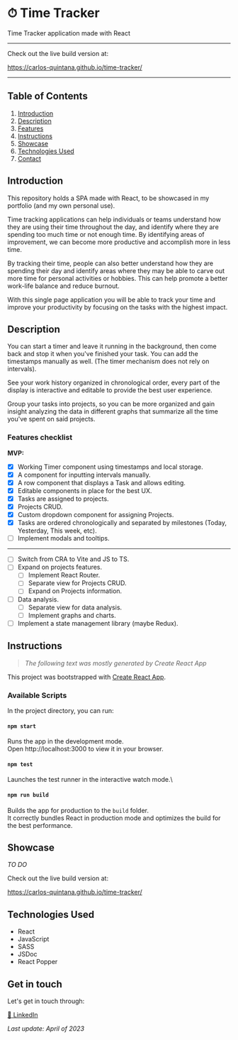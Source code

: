 # ⏱ Time Tracker
Time Tracker application made with React

- - - -
Check out the live build version at:

https://carlos-quintana.github.io/time-tracker/
- - - -

## Table of Contents
1. [Introduction](#introduction)
2. [Description](#description)
3. [Features](#features-checklist)
4. [Instructions](#instructions)
5. [Showcase](#showcase)
6. [Technologies Used](#technologies-used)
7. [Contact](#get-in-touch)

## Introduction

This repository holds a SPA made with React, to be showcased in my portfolio (and my own personal use).

Time tracking applications can help individuals or teams understand how they are using their time throughout the day, and identify where they are spending too much time or not enough time. By identifying areas of improvement, we can become more productive and accomplish more in less time.

By tracking their time, people can also better understand how they are spending their day and identify areas where they may be able to carve out more time for personal activities or hobbies. This can help promote a better work-life balance and reduce burnout.

With this single page application you will be able to track your time and improve your productivity by focusing on the tasks with the highest impact.

## Description

You can start a timer and leave it running in the background, then come back and stop it when you've finished your task. You can add the timestamps manually as well. (The timer mechanism does not rely on intervals).

See your work history organized in chronological order, every part of the display is interactive and editable to provide the best user experience.

Group your tasks into projects, so you can be more organized and gain insight analyzing the data in different graphs that summarize all the time you've spent on said projects.


### Features checklist


**MVP:**
- [X] Working Timer component using timestamps and local storage.
- [X] A component for inputting intervals manually.
- [X] A row component that displays a Task and allows editing.
- [X] Editable components in place for the best UX.
- [X] Tasks are assigned to projects.
- [X] Projects CRUD.
- [X] Custom dropdown component for assigning Projects.
- [X] Tasks are ordered chronologically and separated by milestones (Today, Yesterday, This week, etc).
- [ ] Implement modals and tooltips.
- - - -
- [ ] Switch from CRA to Vite and JS to TS.
- [ ] Expand on projects features.
  - [ ] Implement React Router.
  - [ ] Separate view for Projects CRUD.
  - [ ] Expand on Projects information.
- [ ] Data analysis.
  - [ ] Separate view for data analysis.
  - [ ] Implement graphs and charts.
- [ ] Implement a state management library (maybe Redux).

## Instructions

>*The following text was mostly generated by Create React App*

This project was bootstrapped with [Create React App](https://github.com/facebook/create-react-app).

### Available Scripts
In the project directory, you can run:

#### `npm start`
Runs the app in the development mode.\
Open http://localhost:3000 to view it in your browser.

#### `npm test`
Launches the test runner in the interactive watch mode.\

#### `npm run build`
Builds the app for production to the `build` folder.\
It correctly bundles React in production mode and optimizes the build for the best performance.


## Showcase

*TO DO*

Check out the live build version at:

https://carlos-quintana.github.io/time-tracker/

## Technologies Used

- React
- JavaScript
- SASS
- JSDoc
- React Popper

## Get in touch

Let's get in touch through:

[💼 LinkedIn](https://linkedin.com/in/carlos-quintana-dev)

*Last update: April of 2023*
